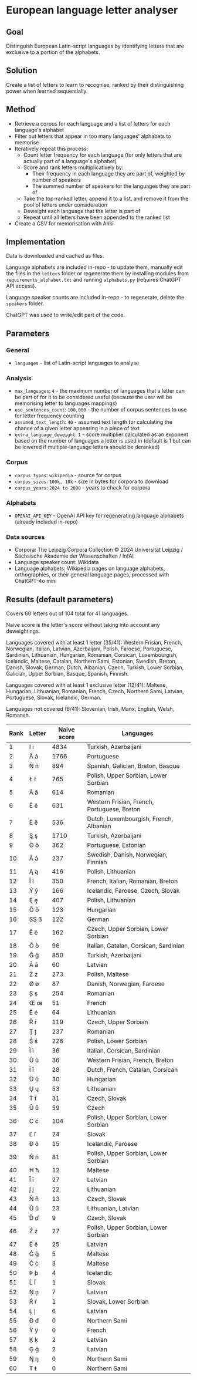 # European language letter analyser

## Goal

Distinguish European Latin-script languages by identifying letters that are exclusive to a portion of the alphabets.

## Solution

Create a list of letters to learn to recognise, ranked by their distinguishing power when learned sequentially.

## Method

- Retrieve a corpus for each language and a list of letters for each language's alphabet
- Filter out letters that appear in too many languages' alphabets to memorise
- Iteratively repeat this process:
  - Count letter frequency for each language (for only letters that are actually part of a language's alphabet)
  - Score and rank letters multiplicatively by:
    - Their frequency in each language they are part of, weighted by number of speakers
    - The summed number of speakers for the languages they are part of
  - Take the top-ranked letter, append it to a list, and remove it from the pool of letters under consideration
  - Deweight each language that the letter is part of
  - Repeat until all letters have been appended to the ranked list
- Create a CSV for memorisation with Anki

## Implementation

Data is downloaded and cached as files.

Language alphabets are included in-repo - to update them, manually edit the files in the `letters` folder or regenerate them by installing modules from `requirements_alphabet.txt` and running `alphabets.py` (requires ChatGPT API access).

Language speaker counts are included in-repo - to regenerate, delete the `speakers` folder.

ChatGPT was used to write/edit part of the code.

## Parameters

### General

- `languages` - list of Latin-script languages to analyse

### Analysis

- `max_languages`: `4` - the maximum number of languages that a letter can be part of for it to be considered useful (because the user will be memorising letter to languages mappings)
- `use_sentences_count`: `100,000` - the number of corpus sentences to use for letter frequency counting
- `assumed_text_length`: `40` - assumed text length for calculating the chance of a given letter appearing in a piece of text
- `extra_language_deweight`: `1` - score multiplier calculated as an exponent based on the number of languages a letter is used in (default is 1 but can be lowered if multiple-language letters should be deranked)

### Corpus

- `corpus_types`: `wikipedia` - source for corpus
- `corpus_sizes`: `100k, 10k` - size in bytes for corpora to download
- `corpus_years`: `2024 to 2000` - years to check for corpora

### Alphabets

- `OPENAI_API_KEY` - OpenAI API key for regenerating language alphabets (already included in-repo)

### Data sources

- Corpora: The Leipzig Corpora Collection © 2024 Universität Leipzig / Sächsische Akademie der Wissenschaften / InfAI
- Language speaker count: Wikidata
- Language alphabets: Wikipedia pages on language alphabets, orthographies, or their general language pages, processed with ChatGPT-4o mini

## Results (default parameters)

Covers 60 letters out of 104 total for 41 languages.

Naive score is the letter's score without taking into account any deweightings.

Languages covered with at least 1 letter (35/41): Western Frisian, French, Norwegian, Italian, Latvian, Azerbaijani, Polish, Faroese, Portuguese, Sardinian, Lithuanian, Hungarian, Romanian, Corsican, Luxembourgish, Icelandic, Maltese, Catalan, Northern Sami, Estonian, Swedish, Breton, Danish, Slovak, German, Dutch, Albanian, Czech, Turkish, Lower Sorbian, Galician, Upper Sorbian, Basque, Spanish, Finnish.

Languages covered with at least 1 exclusive letter (12/41): Maltese, Hungarian, Lithuanian, Romanian, French, Czech, Northern Sami, Latvian, Portuguese, Slovak, Icelandic, German.

Languages not covered (6/41): Slovenian, Irish, Manx, English, Welsh, Romansh.

Rank|Letter|Naive score|Languages|
|----|------|-----------|---------|
1|I ı|4834|Turkish, Azerbaijani|
2|Ã ã|1766|Portuguese|
3|Ñ ñ|894|Spanish, Galician, Breton, Basque|
4|Ł ł|765|Polish, Upper Sorbian, Lower Sorbian|
5|Ă ă|614|Romanian|
6|Ê ê|631|Western Frisian, French, Portuguese, Breton|
7|Ë ë|536|Dutch, Luxembourgish, French, Albanian|
8|Ş ş|1710|Turkish, Azerbaijani|
9|Õ õ|362|Portuguese, Estonian|
10|Å å|237|Swedish, Danish, Norwegian, Finnish|
11|Ą ą|416|Polish, Lithuanian|
12|Î î|350|French, Italian, Romanian, Breton|
13|Ý ý|166|Icelandic, Faroese, Czech, Slovak|
14|Ę ę|407|Polish, Lithuanian|
15|Ő ő|123|Hungarian|
16|SS ß|122|German|
17|Ě ě|162|Czech, Upper Sorbian, Lower Sorbian|
18|Ò ò|96|Italian, Catalan, Corsican, Sardinian|
19|Ğ ğ|850|Turkish, Azerbaijani|
20|Ā ā|60|Latvian|
21|Ż ż|273|Polish, Maltese|
22|Ø ø|87|Danish, Norwegian, Faroese|
23|Ș ș|254|Romanian|
24|Œ œ|51|French|
25|Ė ė|64|Lithuanian|
26|Ř ř|119|Czech, Upper Sorbian|
27|Ț ț|237|Romanian|
28|Ś ś|226|Polish, Lower Sorbian|
29|Ì ì|36|Italian, Corsican, Sardinian|
30|Û û|36|Western Frisian, French, Breton|
31|Ï ï|28|Dutch, French, Catalan, Corsican|
32|Ű ű|30|Hungarian|
33|Ų ų|53|Lithuanian|
34|Ť ť|31|Czech, Slovak|
35|Ů ů|59|Czech|
36|Ć ć|104|Polish, Upper Sorbian, Lower Sorbian|
37|Ľ ľ|24|Slovak|
38|Ð ð|15|Icelandic, Faroese|
39|Ń ń|81|Polish, Upper Sorbian, Lower Sorbian|
40|Ħ ħ|12|Maltese|
41|Ī ī|27|Latvian|
42|Į į|22|Lithuanian|
43|Ň ň|13|Czech, Slovak|
44|Ū ū|23|Lithuanian, Latvian|
45|Ď ď|9|Czech, Slovak|
46|Ź ź|27|Polish, Upper Sorbian, Lower Sorbian|
47|Ē ē|25|Latvian|
48|Ġ ġ|5|Maltese|
49|Ċ ċ|3|Maltese|
50|Þ þ|4|Icelandic|
51|Ĺ ĺ|1|Slovak|
52|Ņ ņ|7|Latvian|
53|Ŕ ŕ|1|Slovak, Lower Sorbian|
54|Ļ ļ|6|Latvian|
55|Đ đ|0|Northern Sami|
56|Ÿ ÿ|0|French|
57|Ķ ķ|2|Latvian|
58|Ģ ģ|2|Latvian|
59|Ŋ ŋ|0|Northern Sami|
60|Ŧ ŧ|0|Northern Sami|

